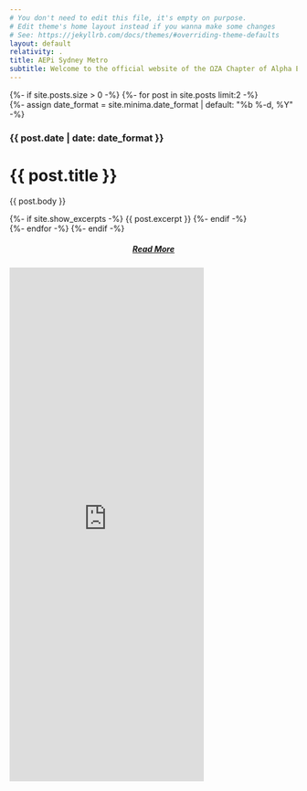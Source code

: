 ```yaml
---
# You don't need to edit this file, it's empty on purpose.
# Edit theme's home layout instead if you wanna make some changes
# See: https://jekyllrb.com/docs/themes/#overriding-theme-defaults
layout: default
relativity: .
title: AEPi Sydney Metro
subtitle: Welcome to the official website of the ΩZA Chapter of Alpha Epsilon Pi, the international Jewish fraternity.
---
```

<div class="home-container">
    <div class="home-posts">
        {%- if site.posts.size > 0 -%}
            {%- for post in site.posts limit:2 -%}
                <div class="blog-card-full">
                    {%- assign date_format = site.minima.date_format | default: "%b %-d, %Y" -%}
                    <h3>{{ post.date | date: date_format }}</h3>
                    <div class="blog-image" style="background-image: url({{ post.image }})"></div>
                    <div class="blog-text">
                        <h1>{{ post.title }}</h1>
                        <p>{{ post.body }}</p>
                    </div>
                    {%- if site.show_excerpts -%}
                        {{ post.excerpt }}
                    {%- endif -%}
                </div>
            {%- endfor -%}
        {%- endif -%}
        <h5 style="text-align: center;">
            <a href="blog" class="button-link">Read More</a>
        </h5>
    </div>
    <div class="home-social">
        <iframe allowtransparency="true" frameborder="1" height="900" scrolling="no" src="https://www.facebook.com/plugins/page.php?href=https%3A%2F%2Fwww.facebook.com%2Faepisydney%2F&amp;tabs=timeline&amp;width=340&amp;height=500&amp;small_header=false&amp;adapt_container_width=true&amp;hide_cover=false&amp;show_facepile=true&amp;appId=303155660018639" style="border:none;overflow:hidden" width="340"></iframe>
    </div>
</div>